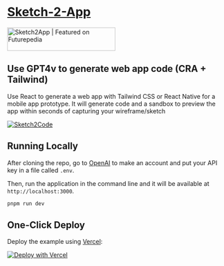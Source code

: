 # [Sketch-2-App](https://www.sketch2app.io/)
<a href="https://www.futurepedia.io/tool/sketch2app?utm_source=sketch2app_embed" style="width: 250px; height: 54px;" width="250" height="54">
        <img src="https://www.futurepedia.io/api/image-widget?toolId=90af35d4-bb76-4223-ad12-c4ed4b2a0499" alt="Sketch2App | Featured on Futurepedia" style="width: 250px; height: 54px;" width="250" height="54">
        </a>

## Use GPT4v to generate web app code (CRA + Tailwind)
Use React to generate a web app with Tailwind CSS or React Native for a mobile app prototype. It will generate code and a sandbox to preview the app within seconds of capturing your wireframe/sketch

[![Sketch2Code](https://markdown-videos-api.jorgenkh.no/url?url=https%3A%2F%2Fwww.youtube.com%2Fwatch%3Fv%3D1VC_a0JP7TM)](https://youtu.be/1pWKNbSsI3o)

## Running Locally

After cloning the repo, go to [OpenAI](https://beta.openai.com/account/api-keys) to make an account and put your API key in a file called `.env`.

Then, run the application in the command line and it will be available at `http://localhost:3000`.

```bash
pnpm run dev
```

## One-Click Deploy

Deploy the example using [Vercel](https://vercel.com?utm_source=github&utm_medium=readme&utm_campaign=vercel-examples):

[![Deploy with Vercel](https://vercel.com/button)](https://vercel.com/new/clone?repository-url=https://github.com/cameronking4/sketch2code&env=OPENAI_API_KEY&project-name=sketch-2-code-hack&repo-name=sketch2code)
